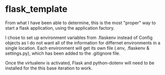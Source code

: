 # flask_template

From what I have been able to determine, this is the most "proper" way to start a flask application, using the application factory.

I chose to set up environment variables from .flaskenv instead of Config objects as I do not want all of the information for differnet environments in a single location. Each environment will get its own file (.env, .flaskenv & settings.py), which has been added to the .gitignore file. 

Once the virtualenv is activated, Flask and python-dotenv will need to be installed for the this base iteration to work.
